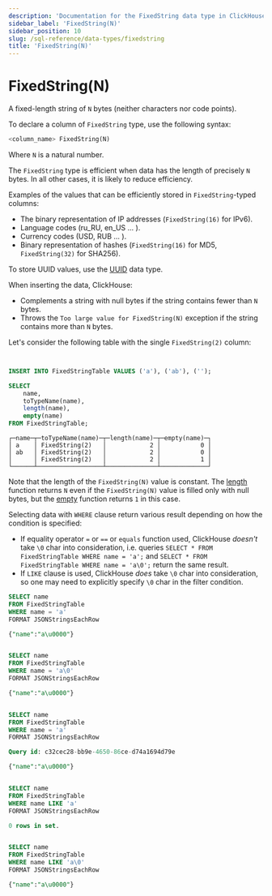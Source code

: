 ```yaml
---
description: 'Documentation for the FixedString data type in ClickHouse'
sidebar_label: 'FixedString(N)'
sidebar_position: 10
slug: /sql-reference/data-types/fixedstring
title: 'FixedString(N)'
---
```


# FixedString(N)

A fixed-length string of `N` bytes (neither characters nor code points).

To declare a column of `FixedString` type, use the following syntax:

```sql
<column_name> FixedString(N)
```

Where `N` is a natural number.

The `FixedString` type is efficient when data has the length of precisely `N` bytes. In all other cases, it is likely to reduce efficiency.

Examples of the values that can be efficiently stored in `FixedString`-typed columns:

- The binary representation of IP addresses (`FixedString(16)` for IPv6).
- Language codes (ru_RU, en_US ... ).
- Currency codes (USD, RUB ... ).
- Binary representation of hashes (`FixedString(16)` for MD5, `FixedString(32)` for SHA256).

To store UUID values, use the [UUID](../../sql-reference/data-types/uuid.md) data type.

When inserting the data, ClickHouse:

- Complements a string with null bytes if the string contains fewer than `N` bytes.
- Throws the `Too large value for FixedString(N)` exception if the string contains more than `N` bytes.

Let's consider the following table with the single `FixedString(2)` column:

```sql


INSERT INTO FixedStringTable VALUES ('a'), ('ab'), ('');
```

```sql
SELECT
    name,
    toTypeName(name),
    length(name),
    empty(name)
FROM FixedStringTable;
```

```text
┌─name─┬─toTypeName(name)─┬─length(name)─┬─empty(name)─┐
│ a    │ FixedString(2)   │            2 │           0 │
│ ab   │ FixedString(2)   │            2 │           0 │
│      │ FixedString(2)   │            2 │           1 │
└──────┴──────────────────┴──────────────┴─────────────┘
```

Note that the length of the `FixedString(N)` value is constant. The [length](/sql-reference/functions/array-functions#length) function returns `N` even if the `FixedString(N)` value is filled only with null bytes, but the [empty](../../sql-reference/functions/string-functions.md#empty) function returns `1` in this case.

Selecting data with `WHERE` clause return various result depending on how the condition is specified:

- If equality operator `=` or `==` or `equals` function used, ClickHouse _doesn't_ take `\0` char into consideration, i.e. queries `SELECT * FROM FixedStringTable WHERE name = 'a';` and `SELECT * FROM FixedStringTable WHERE name = 'a\0';` return the same result.
- If `LIKE` clause is used, ClickHouse _does_ take `\0` char into consideration, so one may need to explicitly specify `\0` char in the filter condition.

```sql
SELECT name
FROM FixedStringTable
WHERE name = 'a'
FORMAT JSONStringsEachRow

{"name":"a\u0000"}


SELECT name
FROM FixedStringTable
WHERE name = 'a\0'
FORMAT JSONStringsEachRow

{"name":"a\u0000"}


SELECT name
FROM FixedStringTable
WHERE name = 'a'
FORMAT JSONStringsEachRow

Query id: c32cec28-bb9e-4650-86ce-d74a1694d79e

{"name":"a\u0000"}


SELECT name
FROM FixedStringTable
WHERE name LIKE 'a'
FORMAT JSONStringsEachRow

0 rows in set.


SELECT name
FROM FixedStringTable
WHERE name LIKE 'a\0'
FORMAT JSONStringsEachRow

{"name":"a\u0000"}
```
